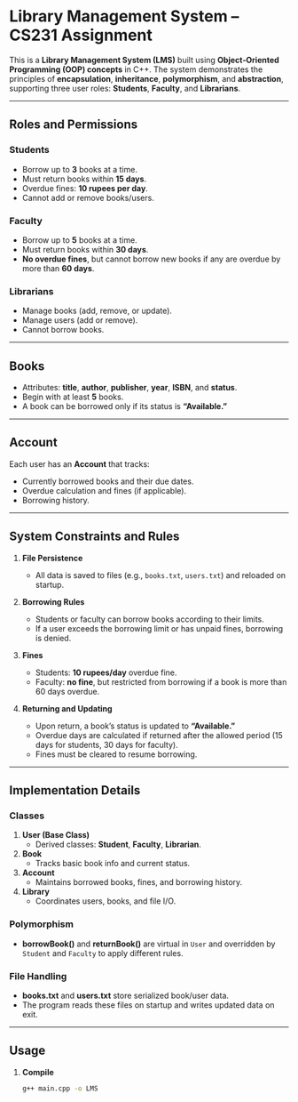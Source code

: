 # Library Management System – CS231 Assignment

This is a **Library Management System (LMS)** built using **Object‐Oriented Programming (OOP) concepts** in C++. The system demonstrates the principles of **encapsulation**, **inheritance**, **polymorphism**, and **abstraction**, supporting three user roles: **Students**, **Faculty**, and **Librarians**.

---

## Roles and Permissions

### Students
- Borrow up to **3** books at a time.
- Must return books within **15 days**.
- Overdue fines: **10 rupees per day**.
- Cannot add or remove books/users.

### Faculty
- Borrow up to **5** books at a time.
- Must return books within **30 days**.
- **No overdue fines**, but cannot borrow new books if any are overdue by more than **60 days**.

### Librarians
- Manage books (add, remove, or update).
- Manage users (add or remove).
- Cannot borrow books.

---

## Books
- Attributes: **title**, **author**, **publisher**, **year**, **ISBN**, and **status**.
- Begin with at least **5** books.
- A book can be borrowed only if its status is **“Available.”**

---

## Account
Each user has an **Account** that tracks:
- Currently borrowed books and their due dates.
- Overdue calculation and fines (if applicable).
- Borrowing history.

---

## System Constraints and Rules
1. **File Persistence**  
   - All data is saved to files (e.g., `books.txt`, `users.txt`) and reloaded on startup.

2. **Borrowing Rules**  
   - Students or faculty can borrow books according to their limits.
   - If a user exceeds the borrowing limit or has unpaid fines, borrowing is denied.

3. **Fines**  
   - Students: **10 rupees/day** overdue fine.  
   - Faculty: **no fine**, but restricted from borrowing if a book is more than 60 days overdue.

4. **Returning and Updating**  
   - Upon return, a book’s status is updated to **“Available.”**
   - Overdue days are calculated if returned after the allowed period (15 days for students, 30 days for faculty).
   - Fines must be cleared to resume borrowing.

---

## Implementation Details

### Classes
1. **User (Base Class)**  
   - Derived classes: **Student**, **Faculty**, **Librarian**.  
2. **Book**  
   - Tracks basic book info and current status.  
3. **Account**  
   - Maintains borrowed books, fines, and borrowing history.  
4. **Library**  
   - Coordinates users, books, and file I/O.

### Polymorphism
- **borrowBook()** and **returnBook()** are virtual in `User` and overridden by `Student` and `Faculty` to apply different rules.

### File Handling
- **books.txt** and **users.txt** store serialized book/user data.
- The program reads these files on startup and writes updated data on exit.

---

## Usage

1. **Compile**  
   ```bash
   g++ main.cpp -o LMS

